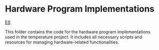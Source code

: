 # Hardware Program Implementations

[ES](readme_es.md)

This folder contains the code for the hardware program implementations used in the temperature project. It includes all necessary scripts and resources for managing hardware-related functionalities.